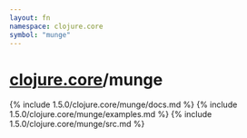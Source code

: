 ```yaml
---
layout: fn
namespace: clojure.core
symbol: "munge"
---
```


# [clojure.core](../)/munge

{% include 1.5.0/clojure.core/munge/docs.md %}
{% include 1.5.0/clojure.core/munge/examples.md %}
{% include 1.5.0/clojure.core/munge/src.md %}


